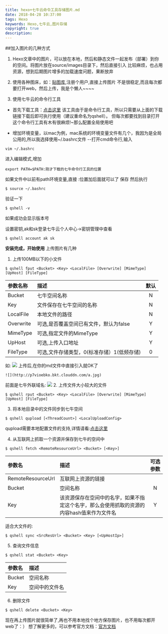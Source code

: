 ```yaml
---
title: hexo+七牛云命令工具存储图片.md
date: 2018-04-28 10:37:00
tags: Hexo
keywords: Hexo,七牛云,图片存储
copyright: true
description:
---
```

##加入图片的几种方式

1. Hexo文章中的图片，可以放在本地，然后和静态文件一起发布（部署）到你的空间。将图片放在source/images目录下，然后直接引入
比较麻烦，也占用资源，想到后期图片增多的加载速度问题，果断放弃

2. 使用各种图床，如：[贴图库](http://www.tietuku.com/),注册个用户,直接上传图片
不是很稳定,而且每次都要打开web，然后上传，我是个懒人~~~~

3. 使用七牛云的命令行工具
* 首先下载工具：[点击这里](https://developer.qiniu.com/kodo/tools/1302/qshell)
该工具由于是命令行工具，所以只需要从上面的下载链接下载后即可执行使用（建议重命名为qshell）。
但每次都要找到目录打开这个命令行工具有木有很麻烦!~那么配置全局使用吧

* 增加环境变量，以mac为例，mac系统的环境变量文件有几个，我因为是全局公用的,所以我选择使用~/.bashrc文件
    --打开cmd命令行,输入
```
vim ~/.bashrc
```
进入编辑模式,增加
```shell
export PATH=$PATH:刚才下载的七牛命令行工具的位置
```
如果文件中以前有path环境变量,直接  :位置加后面就可以了
保存
然后执行
```shell
$ source ~/.bashrc
```
验证一下
```shell
$ qshell -v
```
如果成功会显示版本号

设置密钥,ak和sk登录七牛云个人中心->密钥管理中查看
```
$ qshell account ak sk
```
**安装完成，开始使用**
上传图片有几种
1. 上传100MB以下的小文件
```
$ qshell fput <Bucket> <Key> <LocalFile> [Overwrite] [MimeType] [UpHost] [FileType]
```
| 参数名称 | 描述 | 默认 |
|:-|:-|:-:|
|Bucket|七牛空间名称|N|
|Key|文件保存在七牛空间的名称|N|
|LocalFile|本地文件的路径|N|
|Overwrite|可选,是否覆盖空间已有文件，默认为false|Y|
|MimeType|可选,指定文件的MimeType|Y|
|UpHost|可选,上传入口地址|Y|
|FileType|可选,文件存储类型，0(标准存储）1(低频存储)|0|
如:
![](http://p7vioebko.bkt.clouddn.com/2.png)
上传后,在你的md文件中直接引入就OK了
```
![](http://p7vioebko.bkt.clouddn.com/a.jpg)
```
前面是七牛外联域名:
![](http://p7vioebko.bkt.clouddn.com/1.png)
2. 上传文件大小较大的文件
```
$ qshell rput <Bucket> <Key> <LocalFile> [Overwrite] [MimeType] [UpHost] [FileType]
```

3. 将本地目录中的文件同步到七牛空间
```
$ qshell qupload [<ThreadCount>] <LocalUploadConfig>
```
qupload需要本地配置文件的支持,详情请看:[点击这里](https://github.com/qiniu/qshell/blob/master/docs/qupload.md)

4. 从互联网上抓取一个资源并保存到七牛的空间中
```
$ qshell fetch <RemoteResourceUrl> <Bucket> [<Key>]
```
|参数名|描述|可选参数|
|:-|:-|:-:|
|RemoteResourceUrl|互联网上资源的链接|
|Bucket|空间名称|N|
|Key|该资源保存在空间中的名字，如果不指定这个名字，那么会使用抓取的资源的内容hash值来作为文件名|Y|

适合大文件的:
```
$ qshell sync <SrcResUrl> <Bucket> <Key> [<UpHostIp>]
```
5. 查询文件信息
```
$ qshell stat <Bucket> <Key>
```
|参数名|描述|
|:-|:-|
|Bucket|空间名称|
|Key|空间中的文件名|

6. 删除文件
```
$ qshell delete <Bucket> <Key>
```
现在再上传图片就很简单了,再也不用本地找个地方保存图片，也不用每次都开web了：）
想了解更多的，可以参考官方文档：[官方文档](https://developer.qiniu.com/kodo/tools/1302/qshell)

